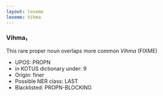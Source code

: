 ```yaml
---
layout: lexeme
lexeme: Vihma
---
```


###  Vihma₁

This rare proper noun overlaps more common *Vihma* (FIXME)
* UPOS:  PROPN
* in KOTUS dictionary under:  9
* Origin:  finer
* Possible NER class:  LAST
* Blacklisted:  PROPN-BLOCKING

